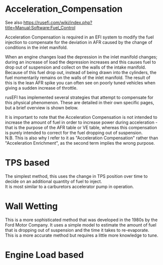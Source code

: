 # Acceleration_Compensation

See also https://rusefi.com/wiki/index.php?title=Manual:Software:Fuel_Control

Acceleration Compensation is required in an EFI system to modify the fuel injection to compensate for the deviation in AFR caused by the change of conditions in the inlet manifold. 
 
When an engine changes load the depression in the inlet manifold changes; during an increase of load the depression increases and this causes fuel to drop out of suspension and collect on the walls of the intake manifold. Because of this fuel drop out, instead of being drawn into the cylinders, the fuel momentarily remains on the walls of the inlet manifold. The result of this is the lean AFR spike you can often see on poorly tuned vehicles when giving a sudden increase of throttle. 

rusEFI has implemented several strategies that attempt to compensate for this physical phenomenon. These are detailed in their own specific pages, but a brief overview is shown below.

It is important to note that the Acceleration Compensation is not intended to increase the amount of fuel in order to increase power during acceleration - that is the purpose of the AFR table or VE table, whereas this compensation is purely intended to correct for the fuel dropping out of suspension.  
N.B. This is also why I refer to it as "Acceleration Compensation" rather than "Acceleration Enrichment", as the second term implies the wrong purpose. 

# TPS based 

The simplest method, this uses the change in TPS position over time to decide on an additional quantity of fuel to inject.  
It is most similar to a carburetors accelerator pump in operation. 

# Wall Wetting 

This is a more sophisticated method that was developed in the 1980s by the Ford Motor Company. It uses a simple model to estimate the amount of fuel that is dropping out of suspension and the time it takes to re-evaporate.  
This is a more accurate method but requires a little more knowledge to tune. 

# Engine Load based 

[//]: # "To do by someone with more understanding of this implementation"

[//]: # "OrchardPerformance" 
